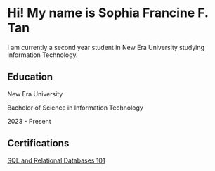 <h1>Hi! My name is Sophia Francine F. Tan</h1>
I am currently a second year student in New Era University studying Information Technology.

<h2>Education</h2>
New Era University

Bachelor of Science in Information Technology

2023 - Present

<h2>Certifications</h2>
<a href="https://courses.cognitiveclass.ai/certificates/3213da4d043a41f6a43409a3cedea4d8">SQL and Relational Databases 101
